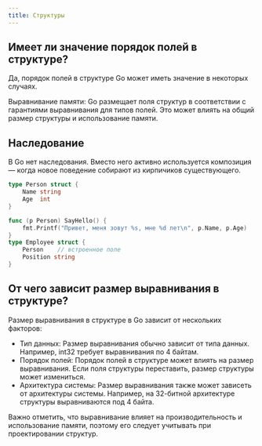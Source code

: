 ```yaml
---
title: Структуры
---
```


## Имеет ли значение порядок полей в структуре?

Да, порядок полей в структуре Go может иметь значение в некоторых случаях.

Выравнивание памяти: Go размещает поля структур в соответствии с гарантиями выравнивания для типов полей. Это может влиять на общий размер структуры и использование памяти.

## Наследование

В Go нет наследования. Вместо него активно используется композиция — когда новое поведение собирают из кирпичиков существующего.
```go
type Person struct {
    Name string
    Age  int
}

func (p Person) SayHello() {
    fmt.Printf("Привет, меня зовут %s, мне %d лет\n", p.Name, p.Age)
}
type Employee struct {
    Person    // встроенное поле
    Position string
}
```
## От чего зависит размер выравнивания в структуре?

Размер выравнивания в структуре в Go зависит от нескольких факторов:

- Тип данных: Размер выравнивания обычно зависит от типа данных. Например, int32 требует выравнивания по 4 байтам.
- Порядок полей: Порядок полей в структуре может влиять на размер выравнивания. Если поля структуры переставить, размер структуры может измениться.
- Архитектура системы: Размер выравнивания также может зависеть от архитектуры системы. Например, на 32-битной архитектуре структуры выравниваются под 4 байта.

Важно отметить, что выравнивание влияет на производительность и использование памяти, поэтому его следует учитывать при проектировании структур.
